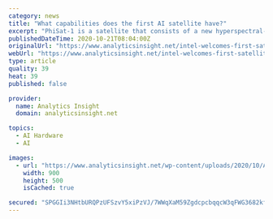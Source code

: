 ```yaml
---
category: news
title: "What capabilities does the first AI satellite have?"
excerpt: "PhiSat-1 is a satellite that consists of a new hyperspectral-thermal camera and on-board artificial intelligence processing that is capable of recognising and discarding cloudy images which can save almost 30% of bandwidth."
publishedDateTime: 2020-10-21T08:04:00Z
originalUrl: "https://www.analyticsinsight.net/intel-welcomes-first-satellite-made-artificial-intelligence/"
webUrl: "https://www.analyticsinsight.net/intel-welcomes-first-satellite-made-artificial-intelligence/"
type: article
quality: 39
heat: 39
published: false

provider:
  name: Analytics Insight
  domain: analyticsinsight.net

topics:
  - AI Hardware
  - AI

images:
  - url: "https://www.analyticsinsight.net/wp-content/uploads/2020/10/Artificial-Intelligence-19.jpg"
    width: 900
    height: 500
    isCached: true

secured: "SPGGIi3NHtbURQPzUFSzvY5xiPzVJ/7WWqXaM59ZgdcpcbqqcW3qFWG3682kf0sQHfNpobwYEsXUQ5ojvF1u6YuKDOR7xXyMogcinsPPS3EOTi4hqgb7rTuGgh3GfHv1nOx2rGEes/msxrljeyp3M4d1h5zv885UT3Eq0A8BKiEj4sXyNHYUT0UUjbKvWzs7KtclfKgELKhj9TaZRtbeNxpEBQxwD72/wVHaaOll4uaoFHlQOhPufhW5QAyZVr4y8Xfu7j21SIu0RP3b8LQetKsd6F7K831kYg9xfdm6sXgG26eiKUmHIHcW5VDTYSaO0ascHE5MyMmfxJGiquZeJ4GMGDD5rXF/xs2VB57e854=;hjTNGtzFW/TQGI9BCv0wfA=="
---
```


